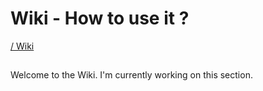 # Wiki - How to use it ?
[/ Wiki](README.md)
##
Welcome to the Wiki. I'm currently working on this section.